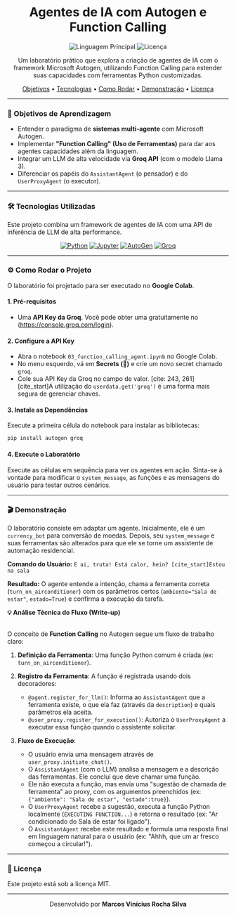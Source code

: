 <div align="center">
  <h1>
    Agentes de IA com Autogen e Function Calling
  </h1>
</div>

<p align="center">
  <img alt="Linguagem Principal" src="https://img.shields.io/badge/Python-3776AB?style=for-the-badge&logo=python&logoColor=white">
  <img alt="Licença" src="https://img.shields.io/github/license/SEU-USUARIO/SEU-REPOSITORIO?style=for-the-badge&color=blue">
</p>

<p align="center">
  Um laboratório prático que explora a criação de agentes de IA com o framework Microsoft Autogen, utilizando Function Calling para estender suas capacidades com ferramentas Python customizadas.
</p>

<p align="center">
  <a href="#-objetivos-de-aprendizagem">Objetivos</a> •
  <a href="#-tecnologias-utilizadas">Tecnologias</a> •
  <a href="#-como-rodar-o-projeto">Como Rodar</a> •
  <a href="#-demonstração">Demonstração</a> •
  <a href="#-licença">Licença</a>
</p>

---

### 🎯 Objetivos de Aprendizagem

-   Entender o paradigma de **sistemas multi-agente** com Microsoft Autogen.
-   Implementar **"Function Calling" (Uso de Ferramentas)** para dar aos agentes capacidades além da linguagem.
-   Integrar um LLM de alta velocidade via **Groq API** (com o modelo Llama 3).
-   Diferenciar os papéis do `AssistantAgent` (o pensador) e do `UserProxyAgent` (o executor).

---

### 🛠️ Tecnologias Utilizadas

Este projeto combina um framework de agentes de IA com uma API de inferência de LLM de alta performance.

<p align="center">
  <a href="#"><img src="https://img.shields.io/badge/Python-3776AB?style=for-the-badge&logo=python&logoColor=white" alt="Python"></a>
  <a href="#"><img src="https://img.shields.io/badge/Jupyter-F37626?style=for-the-badge&logo=jupyter&logoColor=white" alt="Jupyter"></a>
  <a href="#"><img src="https://img.shields.io/badge/AutoGen-A724B5?style=for-the-badge&logo=microsoft&logoColor=white" alt="AutoGen"></a>
  <a href="#"><img src="https://img.shields.io/badge/Groq-00C592?style=for-the-badge&logo=groq&logoColor=white" alt="Groq"></a>
</p>

---

### ⚙️ Como Rodar o Projeto

O laboratório foi projetado para ser executado no **Google Colab**.

#### 1. Pré-requisitos
-   Uma **API Key da Groq**. Você pode obter uma gratuitamente no (https://console.groq.com/login).

#### 2. Configure a API Key
-   Abra o notebook `03_function_calling_agent.ipynb` no Google Colab.
-   No menu esquerdo, vá em **Secrets (🔑)** e crie um novo secret chamado `groq`.
-   Cole sua API Key da Groq no campo de valor. [cite: 243, 261] [cite_start]A utilização do `userdata.get('groq')` é uma forma mais segura de gerenciar chaves.

#### 3. Instale as Dependências
Execute a primeira célula do notebook para instalar as bibliotecas:
```bash
pip install autogen groq
```

#### 4. Execute o Laboratório
Execute as células em sequência para ver os agentes em ação. Sinta-se à vontade para modificar o `system_message`, as funções e as mensagens do usuário para testar outros cenários.

---

### 🎬 Demonstração

O laboratório consiste em adaptar um agente. Inicialmente, ele é um `currency_bot` para conversão de moedas. Depois, seu `system_message` e suas ferramentas são alterados para que ele se torne um assistente de automação residencial.

**Comando do Usuário:** `E ai, truta! Está calor, hein? [cite_start]Estou na sala`

**Resultado:** O agente entende a intenção, chama a ferramenta correta (`turn_on_airconditioner`) com os parâmetros certos (`ambiente="Sala de estar"`, `estado=True`) e confirma a execução da tarefa.

<summary><strong>💡 Análise Técnica do Fluxo (Write-up)</strong></summary>
<br>

O conceito de **Function Calling** no Autogen segue um fluxo de trabalho claro:

1.  **Definição da Ferramenta**: Uma função Python comum é criada (ex: `turn_on_airconditioner`).

2.  **Registro da Ferramenta**: A função é registrada usando dois decoradores:
    -   `@agent.register_for_llm()`: Informa ao `AssistantAgent` que a ferramenta existe, o que ela faz (através da `description`) e quais parâmetros ela aceita.
    -   `@user_proxy.register_for_execution()`: Autoriza o `UserProxyAgent` a executar essa função quando o assistente solicitar.

3.  **Fluxo de Execução**:
    -   O usuário envia uma mensagem através de `user_proxy.initiate_chat()`. 
    -   O `AssistantAgent` (com o LLM) analisa a mensagem e a descrição das ferramentas. Ele conclui que deve chamar uma função.
    -   Ele não executa a função, mas envia uma "sugestão de chamada de ferramenta" ao proxy, com os argumentos preenchidos (ex: `{"ambiente": "Sala de estar", "estado":true}`).
    -   O `UserProxyAgent` recebe a sugestão, executa a função Python localmente (`EXECUTING FUNCTION...`) e retorna o resultado (ex: "Ar condicionado do Sala de estar foi ligado").
    -   O `AssistantAgent` recebe este resultado e formula uma resposta final em linguagem natural para o usuário (ex: "Ahhh, que um ar fresco começou a circular!").


---

### 📝 Licença

Este projeto está sob a licença MIT.

<hr>

<p align="center">
  Desenvolvido por <b>Marcos Vinícius Rocha Silva</b>
</p>

